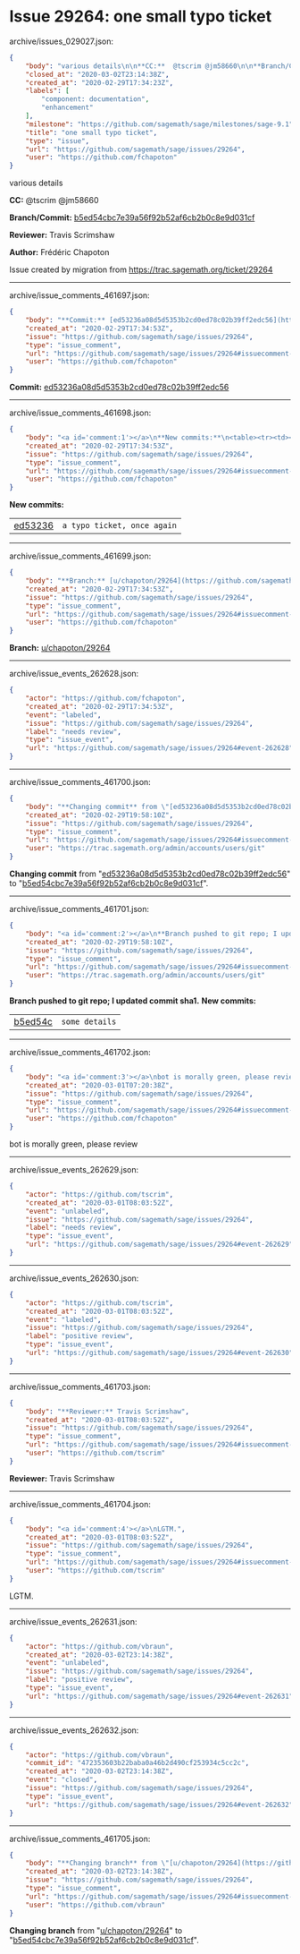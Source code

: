# Issue 29264: one small typo ticket

archive/issues_029027.json:
```json
{
    "body": "various details\n\n**CC:**  @tscrim @jm58660\n\n**Branch/Commit:** [b5ed54cbc7e39a56f92b52af6cb2b0c8e9d031cf](https://github.com/sagemath/sagetrac-mirror/commit/b5ed54cbc7e39a56f92b52af6cb2b0c8e9d031cf)\n\n**Reviewer:** Travis Scrimshaw\n\n**Author:** Fr\u00e9d\u00e9ric Chapoton\n\nIssue created by migration from https://trac.sagemath.org/ticket/29264\n\n",
    "closed_at": "2020-03-02T23:14:38Z",
    "created_at": "2020-02-29T17:34:23Z",
    "labels": [
        "component: documentation",
        "enhancement"
    ],
    "milestone": "https://github.com/sagemath/sage/milestones/sage-9.1",
    "title": "one small typo ticket",
    "type": "issue",
    "url": "https://github.com/sagemath/sage/issues/29264",
    "user": "https://github.com/fchapoton"
}
```
various details

**CC:**  @tscrim @jm58660

**Branch/Commit:** [b5ed54cbc7e39a56f92b52af6cb2b0c8e9d031cf](https://github.com/sagemath/sagetrac-mirror/commit/b5ed54cbc7e39a56f92b52af6cb2b0c8e9d031cf)

**Reviewer:** Travis Scrimshaw

**Author:** Frédéric Chapoton

Issue created by migration from https://trac.sagemath.org/ticket/29264





---

archive/issue_comments_461697.json:
```json
{
    "body": "**Commit:** [ed53236a08d5d5353b2cd0ed78c02b39ff2edc56](https://github.com/sagemath/sagetrac-mirror/commit/ed53236a08d5d5353b2cd0ed78c02b39ff2edc56)",
    "created_at": "2020-02-29T17:34:53Z",
    "issue": "https://github.com/sagemath/sage/issues/29264",
    "type": "issue_comment",
    "url": "https://github.com/sagemath/sage/issues/29264#issuecomment-461697",
    "user": "https://github.com/fchapoton"
}
```

**Commit:** [ed53236a08d5d5353b2cd0ed78c02b39ff2edc56](https://github.com/sagemath/sagetrac-mirror/commit/ed53236a08d5d5353b2cd0ed78c02b39ff2edc56)



---

archive/issue_comments_461698.json:
```json
{
    "body": "<a id='comment:1'></a>\n**New commits:**\n<table><tr><td><a href=\"https://github.com/sagemath/sagetrac-mirror/commit/ed53236a08d5d5353b2cd0ed78c02b39ff2edc56\">ed53236</a></td><td><code>a typo ticket, once again</code></td></tr></table>\n",
    "created_at": "2020-02-29T17:34:53Z",
    "issue": "https://github.com/sagemath/sage/issues/29264",
    "type": "issue_comment",
    "url": "https://github.com/sagemath/sage/issues/29264#issuecomment-461698",
    "user": "https://github.com/fchapoton"
}
```

<a id='comment:1'></a>
**New commits:**
<table><tr><td><a href="https://github.com/sagemath/sagetrac-mirror/commit/ed53236a08d5d5353b2cd0ed78c02b39ff2edc56">ed53236</a></td><td><code>a typo ticket, once again</code></td></tr></table>




---

archive/issue_comments_461699.json:
```json
{
    "body": "**Branch:** [u/chapoton/29264](https://github.com/sagemath/sagetrac-mirror/tree/u/chapoton/29264)",
    "created_at": "2020-02-29T17:34:53Z",
    "issue": "https://github.com/sagemath/sage/issues/29264",
    "type": "issue_comment",
    "url": "https://github.com/sagemath/sage/issues/29264#issuecomment-461699",
    "user": "https://github.com/fchapoton"
}
```

**Branch:** [u/chapoton/29264](https://github.com/sagemath/sagetrac-mirror/tree/u/chapoton/29264)



---

archive/issue_events_262628.json:
```json
{
    "actor": "https://github.com/fchapoton",
    "created_at": "2020-02-29T17:34:53Z",
    "event": "labeled",
    "issue": "https://github.com/sagemath/sage/issues/29264",
    "label": "needs review",
    "type": "issue_event",
    "url": "https://github.com/sagemath/sage/issues/29264#event-262628"
}
```



---

archive/issue_comments_461700.json:
```json
{
    "body": "**Changing commit** from \"[ed53236a08d5d5353b2cd0ed78c02b39ff2edc56](https://github.com/sagemath/sagetrac-mirror/commit/ed53236a08d5d5353b2cd0ed78c02b39ff2edc56)\" to \"[b5ed54cbc7e39a56f92b52af6cb2b0c8e9d031cf](https://github.com/sagemath/sagetrac-mirror/commit/b5ed54cbc7e39a56f92b52af6cb2b0c8e9d031cf)\".",
    "created_at": "2020-02-29T19:58:10Z",
    "issue": "https://github.com/sagemath/sage/issues/29264",
    "type": "issue_comment",
    "url": "https://github.com/sagemath/sage/issues/29264#issuecomment-461700",
    "user": "https://trac.sagemath.org/admin/accounts/users/git"
}
```

**Changing commit** from "[ed53236a08d5d5353b2cd0ed78c02b39ff2edc56](https://github.com/sagemath/sagetrac-mirror/commit/ed53236a08d5d5353b2cd0ed78c02b39ff2edc56)" to "[b5ed54cbc7e39a56f92b52af6cb2b0c8e9d031cf](https://github.com/sagemath/sagetrac-mirror/commit/b5ed54cbc7e39a56f92b52af6cb2b0c8e9d031cf)".



---

archive/issue_comments_461701.json:
```json
{
    "body": "<a id='comment:2'></a>\n**Branch pushed to git repo; I updated commit sha1.** **New commits:**\n<table><tr><td><a href=\"https://github.com/sagemath/sagetrac-mirror/commit/b5ed54cbc7e39a56f92b52af6cb2b0c8e9d031cf\">b5ed54c</a></td><td><code>some details</code></td></tr></table>\n",
    "created_at": "2020-02-29T19:58:10Z",
    "issue": "https://github.com/sagemath/sage/issues/29264",
    "type": "issue_comment",
    "url": "https://github.com/sagemath/sage/issues/29264#issuecomment-461701",
    "user": "https://trac.sagemath.org/admin/accounts/users/git"
}
```

<a id='comment:2'></a>
**Branch pushed to git repo; I updated commit sha1.** **New commits:**
<table><tr><td><a href="https://github.com/sagemath/sagetrac-mirror/commit/b5ed54cbc7e39a56f92b52af6cb2b0c8e9d031cf">b5ed54c</a></td><td><code>some details</code></td></tr></table>




---

archive/issue_comments_461702.json:
```json
{
    "body": "<a id='comment:3'></a>\nbot is morally green, please review",
    "created_at": "2020-03-01T07:20:38Z",
    "issue": "https://github.com/sagemath/sage/issues/29264",
    "type": "issue_comment",
    "url": "https://github.com/sagemath/sage/issues/29264#issuecomment-461702",
    "user": "https://github.com/fchapoton"
}
```

<a id='comment:3'></a>
bot is morally green, please review



---

archive/issue_events_262629.json:
```json
{
    "actor": "https://github.com/tscrim",
    "created_at": "2020-03-01T08:03:52Z",
    "event": "unlabeled",
    "issue": "https://github.com/sagemath/sage/issues/29264",
    "label": "needs review",
    "type": "issue_event",
    "url": "https://github.com/sagemath/sage/issues/29264#event-262629"
}
```



---

archive/issue_events_262630.json:
```json
{
    "actor": "https://github.com/tscrim",
    "created_at": "2020-03-01T08:03:52Z",
    "event": "labeled",
    "issue": "https://github.com/sagemath/sage/issues/29264",
    "label": "positive review",
    "type": "issue_event",
    "url": "https://github.com/sagemath/sage/issues/29264#event-262630"
}
```



---

archive/issue_comments_461703.json:
```json
{
    "body": "**Reviewer:** Travis Scrimshaw",
    "created_at": "2020-03-01T08:03:52Z",
    "issue": "https://github.com/sagemath/sage/issues/29264",
    "type": "issue_comment",
    "url": "https://github.com/sagemath/sage/issues/29264#issuecomment-461703",
    "user": "https://github.com/tscrim"
}
```

**Reviewer:** Travis Scrimshaw



---

archive/issue_comments_461704.json:
```json
{
    "body": "<a id='comment:4'></a>\nLGTM.",
    "created_at": "2020-03-01T08:03:52Z",
    "issue": "https://github.com/sagemath/sage/issues/29264",
    "type": "issue_comment",
    "url": "https://github.com/sagemath/sage/issues/29264#issuecomment-461704",
    "user": "https://github.com/tscrim"
}
```

<a id='comment:4'></a>
LGTM.



---

archive/issue_events_262631.json:
```json
{
    "actor": "https://github.com/vbraun",
    "created_at": "2020-03-02T23:14:38Z",
    "event": "unlabeled",
    "issue": "https://github.com/sagemath/sage/issues/29264",
    "label": "positive review",
    "type": "issue_event",
    "url": "https://github.com/sagemath/sage/issues/29264#event-262631"
}
```



---

archive/issue_events_262632.json:
```json
{
    "actor": "https://github.com/vbraun",
    "commit_id": "472353603b22baba0a46b2d490cf253934c5cc2c",
    "created_at": "2020-03-02T23:14:38Z",
    "event": "closed",
    "issue": "https://github.com/sagemath/sage/issues/29264",
    "type": "issue_event",
    "url": "https://github.com/sagemath/sage/issues/29264#event-262632"
}
```



---

archive/issue_comments_461705.json:
```json
{
    "body": "**Changing branch** from \"[u/chapoton/29264](https://github.com/sagemath/sagetrac-mirror/tree/u/chapoton/29264)\" to \"[b5ed54cbc7e39a56f92b52af6cb2b0c8e9d031cf](https://github.com/sagemath/sagetrac-mirror/commit/b5ed54cbc7e39a56f92b52af6cb2b0c8e9d031cf)\".",
    "created_at": "2020-03-02T23:14:38Z",
    "issue": "https://github.com/sagemath/sage/issues/29264",
    "type": "issue_comment",
    "url": "https://github.com/sagemath/sage/issues/29264#issuecomment-461705",
    "user": "https://github.com/vbraun"
}
```

**Changing branch** from "[u/chapoton/29264](https://github.com/sagemath/sagetrac-mirror/tree/u/chapoton/29264)" to "[b5ed54cbc7e39a56f92b52af6cb2b0c8e9d031cf](https://github.com/sagemath/sagetrac-mirror/commit/b5ed54cbc7e39a56f92b52af6cb2b0c8e9d031cf)".
